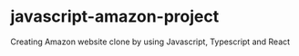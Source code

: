 # javascript-amazon-project
Creating Amazon website clone by using Javascript, Typescript and React
